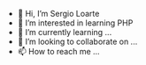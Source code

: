 - 👋 Hi, I’m Sergio Loarte
- 👀 I’m interested in learning PHP
- 🌱 I’m currently learning ...
- 💞️ I’m looking to collaborate on ...
- 📫 How to reach me ...

<!---
Sergiol35/Sergiol35 is a ✨ special ✨ repository because its `README.md` (this file) appears on your GitHub profile.
You can click the Preview link to take a look at your changes.
--->
